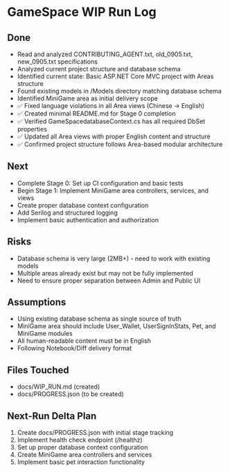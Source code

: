 # GameSpace WIP Run Log

## Done
- Read and analyzed CONTRIBUTING_AGENT.txt, old_0905.txt, new_0905.txt specifications
- Analyzed current project structure and database schema
- Identified current state: Basic ASP.NET Core MVC project with Areas structure
- Found existing models in /Models directory matching database schema
- Identified MiniGame area as initial delivery scope
- ✅ Fixed language violations in all Area views (Chinese → English)
- ✅ Created minimal README.md for Stage 0 completion
- ✅ Verified GameSpacedatabaseContext.cs has all required DbSet properties
- ✅ Updated all Area views with proper English content and structure
- ✅ Confirmed project structure follows Area-based modular architecture

## Next
- Complete Stage 0: Set up CI configuration and basic tests
- Begin Stage 1: Implement MiniGame area controllers, services, and views
- Create proper database context configuration
- Add Serilog and structured logging
- Implement basic authentication and authorization

## Risks
- Database schema is very large (2MB+) - need to work with existing models
- Multiple areas already exist but may not be fully implemented
- Need to ensure proper separation between Admin and Public UI

## Assumptions
- Using existing database schema as single source of truth
- MiniGame area should include User_Wallet, UserSignInStats, Pet, and MiniGame modules
- All human-readable content must be in English
- Following Notebook/Diff delivery format

## Files Touched
- docs/WIP_RUN.md (created)
- docs/PROGRESS.json (to be created)

## Next-Run Delta Plan
1. Create docs/PROGRESS.json with initial stage tracking
2. Implement health check endpoint (/healthz)
3. Set up proper database context configuration
4. Create MiniGame area controllers and services
5. Implement basic pet interaction functionality